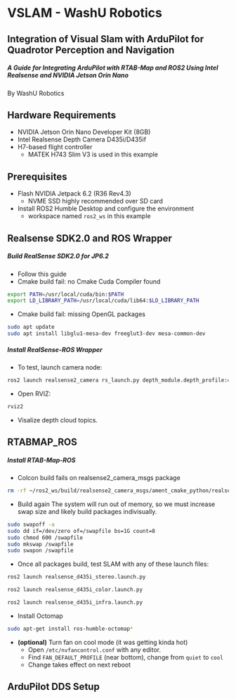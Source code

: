 # VSLAM - WashU Robotics
## Integration of Visual Slam with ArduPilot for Quadrotor Perception and Navigation
##### A Guide for Integrating ArduPilot with RTAB-Map and ROS2 Using Intel Realsense and NVIDIA Jetson Orin Nano
By WashU Robotics

## Hardware Requirements
- NVIDIA Jetson Orin Nano Developer Kit (8GB)
- Intel Realsense Depth Camera D435i/D435if
- H7-based flight controller 
    - MATEK H743 Slim V3 is used in this example

## Prerequisites
- Flash NVIDIA Jetpack 6.2 (R36 Rev4.3)
    - NVME SSD highly recommended over SD card
- Install ROS2 Humble Desktop and configure the environment
    - workspace named `ros2_ws` in this example


## Realsense SDK2.0 and ROS Wrapper
##### Build RealSense SDK2.0 for JP6.2
- Follow this guide
- Cmake build fail: no Cmake Cuda Compiler found
```sh
export PATH=/usr/local/cuda/bin:$PATH
export LD_LIBRARY_PATH=/usr/local/cuda/lib64:$LD_LIBRARY_PATH
```
- Cmake build fail: missing OpenGL packages
```sh
sudo apt update
sudo apt install libglu1-mesa-dev freeglut3-dev mesa-common-dev
```
##### Install RealSense-ROS Wrapper
- To test, launch camera node:
```sh
ros2 launch realsense2_camera rs_launch.py depth_module.depth_profile:=1280x720x30 pointcloud.enable:=true
```
- Open RVIZ:
```sh
rviz2
```
- Visalize depth cloud topics. 
## RTABMAP_ROS
##### Install RTAB-Map-ROS
- Colcon build fails on realsense2_camera_msgs package
```sh
rm -rf ~/ros2_ws/build/realsense2_camera_msgs/ament_cmake_python/realsense2_camera_msgs
```
- Build again
The system will run out of memory, so we must increase swap size and likely build packages indivisually. 
```sh
sudo swapoff -a
sudo dd if=/dev/zero of=/swapfile bs=1G count=8
sudo chmod 600 /swapfile
sudo mkswap /swapfile
sudo swapon /swapfile
```
- Once all packages build, test SLAM with any of these launch files:
```sh
ros2 launch realsense_d435i_stereo.launch.py
```
```sh
ros2 launch realsense_d435i_color.launch.py
```
```sh
ros2 launch realsense_d435i_infra.launch.py
```
 - Install Octomap
```sh
sudo apt-get install ros-humble-octomap*
```
 - **(optional)** Turn fan on cool mode (it was getting kinda hot)
    - Open `/etc/nvfancontrol.conf` with any editor. 
    - Find `FAN_DEFAULT_PROFILE` (near bottom), change from `quiet` to `cool`
    - Change takes effect on next reboot

## ArduPilot DDS Setup


